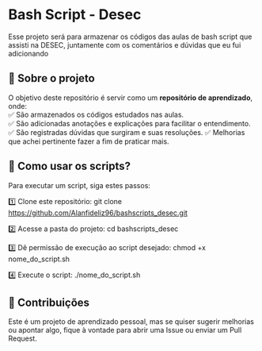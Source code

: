 # Bash Script - Desec

Esse projeto será para armazenar os códigos das aulas de bash script que assisti na DESEC, juntamente com os comentários e dúvidas que eu fui adicionando

## 📌 Sobre o projeto  
O objetivo deste repositório é servir como um **repositório de aprendizado**, onde:  
✅ São armazenados os códigos estudados nas aulas.  
✅ São adicionadas anotações e explicações para facilitar o entendimento.  
✅ São registradas dúvidas que surgiram e suas resoluções.
✅ Melhorias que achei pertinente fazer a fim de praticar mais.


## 📌 Como usar os scripts?  
Para executar um script, siga estes passos:  

1️⃣ Clone este repositório: 
git clone https://github.com/Alanfideliz96/bashscripts_desec.git

2️⃣ Acesse a pasta do projeto:
cd bashscripts_desec

3️⃣ Dê permissão de execução ao script desejado:
chmod +x nome_do_script.sh

4️⃣ Execute o script:
./nome_do_script.sh

## 📢 Contribuições
Este é um projeto de aprendizado pessoal, mas se quiser sugerir melhorias ou apontar algo, fique à vontade para abrir uma Issue ou enviar um Pull Request.
